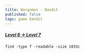 ```yaml
---
title: Wargames - Bandit
published: false 
tags: game bandit
---
```



##### [Level 6 -> Level 7](https://overthewire.org/wargames/bandit/bandit6.html)


```
find -type f -readable -size 1033c 

```
